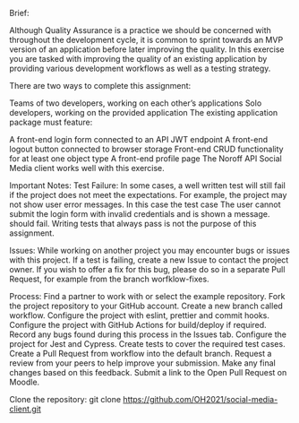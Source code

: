 Brief: 

Although Quality Assurance is a practice we should be concerned with throughout the development cycle, it is common to sprint towards an MVP version of an application before later improving the quality. In this exercise you are tasked with improving the quality of an existing application by providing various development workflows as well as a testing strategy.

There are two ways to complete this assignment:

Teams of two developers, working on each other’s applications
Solo developers, working on the provided application
The existing application package must feature:

A front-end login form connected to an API JWT endpoint
A front-end logout button connected to browser storage
Front-end CRUD functionality for at least one object type
A front-end profile page
The Noroff API Social Media client works well with this exercise.

Important Notes:
Test Failure: In some cases, a well written test will still fail if the project does not meet the expectations. For example, the project may not show user error messages. In this case the test case The user cannot submit the login form with invalid credentials and is shown a message. should fail. Writing tests that always pass is not the purpose of this assignment.

Issues: While working on another project you may encounter bugs or issues with this project. If a test is failing, create a new Issue to contact the project owner. If you wish to offer a fix for this bug, please do so in a separate Pull Request, for example from the branch worfklow-fixes.

Process:
Find a partner to work with or select the example repository.
Fork the project repository to your GitHub account.
Create a new branch called workflow.
Configure the project with eslint, prettier and commit hooks.
Configure the project with GitHub Actions for build/deploy if required.
Record any bugs found during this process in the Issues tab.
Configure the project for Jest and Cypress.
Create tests to cover the required test cases.
Create a Pull Request from workflow into the default branch.
Request a review from your peers to help improve your submission.
Make any final changes based on this feedback.
Submit a link to the Open Pull Request on Moodle.

Clone the repository:
git clone <https://github.com/OH2021/social-media-client.git>
